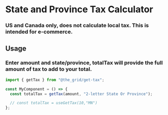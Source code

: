 # State and Province Tax Calculator

### US and Canada only, does not calculate local tax. This is intended for e-commerce.

## Usage

### Enter amount and state/province, totalTax will provide the full amount of tax to add to your total.

```javascript
import { getTax } from "@the_grid/get-tax";

const MyComponent = () => {
  const totalTax = getTax(amount, "2-letter State Or Province");

  // const totalTax = useGetTax(10,"MN")
};
```
